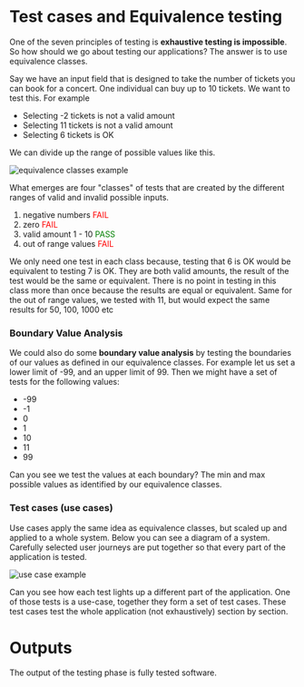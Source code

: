 # Test cases and Equivalence testing

One of the seven principles of testing is **exhaustive testing is impossible**. So how should we go about testing our applications? The answer is to use equivalence classes.

Say we have an input field that is designed to take the number of tickets you can book for a concert. One individual can buy up to 10 tickets. We want to test this. For example

*   Selecting -2 tickets is not a valid amount
*   Selecting 11 tickets is not a valid amount
*   Selecting 6 tickets is OK

We can divide up the range of possible values like this.

![equivalence classes example](https://user-images.githubusercontent.com/4499581/79448889-23e48b80-7fda-11ea-8397-96a67b7165b5.png)

What emerges are four "classes" of tests that are created by the different ranges of valid and invalid possible inputs.

1.  negative numbers <span style="color:red;">FAIL</span>
2.  zero <span style="color:red;">FAIL</span>
3.  valid amount 1 - 10 <span style="color:green;">PASS</span>
4.  out of range values <span style="color:red;">FAIL</span>

We only need one test in each class because, testing that 6 is OK would be equivalent to testing 7 is OK. They are both valid amounts, the result of the test would be the same or equivalent. There is no point in testing in this class more than once because the results are equal or equivalent. Same for the out of range values, we tested with 11, but would expect the same results for 50, 100, 1000 etc

### Boundary Value Analysis

We could also do some **boundary value analysis** by testing the boundaries of our values as defined in our equivalence classes. For example let us set a lower limit of -99, and an upper limit of 99\. Then we might have a set of tests for the following values:

*   -99
*   -1
*   0
*   1
*   10
*   11
*   99

Can you see we test the values at each boundary? The min and max possible values as identified by our equivalence classes.

### Test cases (use cases)

Use cases apply the same idea as equivalence classes, but scaled up and applied to a whole system. Below you can see a diagram of a system. Carefully selected user journeys are put together so that every part of the application is tested.

![use case example](https://user-images.githubusercontent.com/4499581/79450177-7b83f680-7fdc-11ea-9f55-8fe1c7361de4.gif)

Can you see how each test lights up a different part of the application. One of those tests is a use-case, together they form a set of test cases. These test cases test the whole application (not exhaustively) section by section.

# Outputs

The output of the testing phase is fully tested software.
